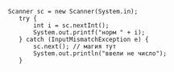      Scanner sc = new Scanner(System.in);
        try {
            int i = sc.nextInt();
            System.out.printf("норм " + i);
        } catch (InputMismatchException e) {
            sc.next(); // магия тут
            System.out.println("ввели не число");
        }
